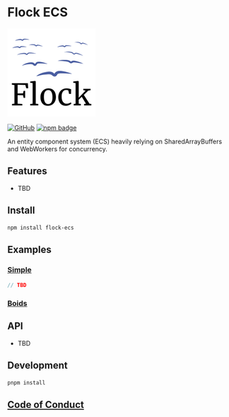 # Flock ECS

![logo](logo.png)

[![GitHub](https://img.shields.io/github/license/dannyfritz/flock-ecs?style=for-the-badge)](https://github.com/dannyfritz/flock-ecs/blob/master/LICENSE)
[![npm badge](https://img.shields.io/npm/v/flock-ecs?style=for-the-badge)](https://www.npmjs.com/package/flock-ecs)

An entity component system (ECS) heavily relying on SharedArrayBuffers and WebWorkers for concurrency.

## Features

- TBD

## Install

```sh
npm install flock-ecs
```

## Examples

### [Simple](./examples/simple)

```ts
// TBD
```

### [Boids](./examples/boids)

## API

- TBD

## Development

```sh
pnpm install
```

## [Code of Conduct](./CODE_OF_CONDUCT.md)
